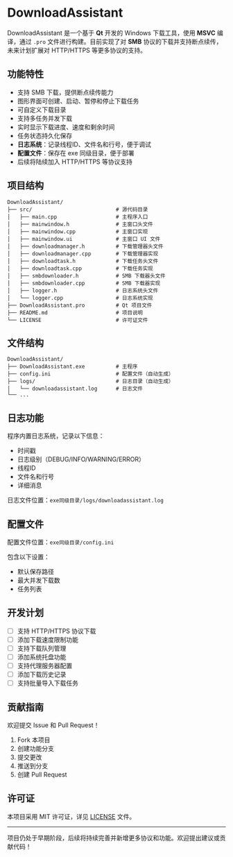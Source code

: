 # DownloadAssistant

DownloadAssistant 是一个基于 **Qt** 开发的 Windows 下载工具，使用 **MSVC** 编译，通过 `.pro` 文件进行构建。目前实现了对 **SMB** 协议的下载并支持断点续传，未来计划扩展对 HTTP/HTTPS 等更多协议的支持。

## 功能特性

- 支持 SMB 下载，提供断点续传能力
- 图形界面可创建、启动、暂停和停止下载任务
- 可自定义下载目录
- 支持多任务并发下载
- 实时显示下载进度、速度和剩余时间
- 任务状态持久化保存
- **日志系统**：记录线程ID、文件名和行号，便于调试
- **配置文件**：保存在 exe 同级目录，便于部署
- 后续将陆续加入 HTTP/HTTPS 等协议支持

## 项目结构

```
DownloadAssistant/
├── src/                           # 源代码目录
│   ├── main.cpp                   # 主程序入口
│   ├── mainwindow.h               # 主窗口头文件
│   ├── mainwindow.cpp             # 主窗口实现
│   ├── mainwindow.ui              # 主窗口 UI 文件
│   ├── downloadmanager.h          # 下载管理器头文件
│   ├── downloadmanager.cpp        # 下载管理器实现
│   ├── downloadtask.h             # 下载任务头文件
│   ├── downloadtask.cpp           # 下载任务实现
│   ├── smbdownloader.h            # SMB 下载器头文件
│   ├── smbdownloader.cpp          # SMB 下载器实现
│   ├── logger.h                   # 日志系统头文件
│   └── logger.cpp                 # 日志系统实现
├── DownloadAssistant.pro          # Qt 项目文件
├── README.md                      # 项目说明
└── LICENSE                        # 许可证文件
```

## 文件结构

```
DownloadAssistant/
├── DownloadAssistant.exe          # 主程序
├── config.ini                     # 配置文件（自动生成）
├── logs/                          # 日志目录（自动生成）
│   └── downloadassistant.log      # 日志文件
└── ...
```

## 日志功能

程序内置日志系统，记录以下信息：
- 时间戳
- 日志级别（DEBUG/INFO/WARNING/ERROR）
- 线程ID
- 文件名和行号
- 详细消息

日志文件位置：`exe同级目录/logs/downloadassistant.log`

## 配置文件

配置文件位置：`exe同级目录/config.ini`

包含以下设置：
- 默认保存路径
- 最大并发下载数
- 任务列表

## 开发计划

- [ ] 支持 HTTP/HTTPS 协议下载
- [ ] 添加下载速度限制功能
- [ ] 支持下载队列管理
- [ ] 添加系统托盘功能
- [ ] 支持代理服务器配置
- [ ] 添加下载历史记录
- [ ] 支持批量导入下载任务

## 贡献指南

欢迎提交 Issue 和 Pull Request！

1. Fork 本项目
2. 创建功能分支
3. 提交更改
4. 推送到分支
5. 创建 Pull Request

## 许可证

本项目采用 MIT 许可证，详见 [LICENSE](LICENSE) 文件。

---

项目仍处于早期阶段，后续将持续完善并新增更多协议和功能。欢迎提出建议或贡献代码！
